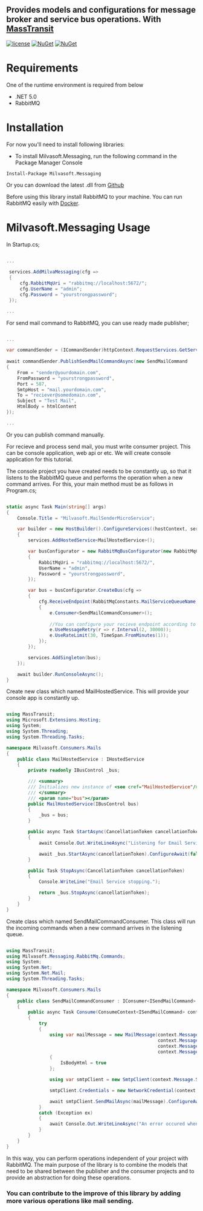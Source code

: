 ## Provides models and configurations for message broker and service bus operations. With [MassTransit](https://github.com/MassTransit/MassTransit)
  
[![license](https://img.shields.io/badge/license-MIT-blue.svg)](https://github.com/Milvasoft/Milvasoft/blob/master/LICENSE)  [![NuGet](https://img.shields.io/nuget/v/Milvasoft.Templates.Web.Ef)](https://www.nuget.org/packages/Milvasoft.Helpers/)   [![NuGet](https://img.shields.io/nuget/dt/Milvasoft.Messaging)](https://www.nuget.org/packages/Milvasoft.Messaging) 

# Requirements
One of the runtime environment is required from below
* .NET 5.0
* RabbitMQ

# Installation

For now you'll need to install following libraries:

* To install Milvasoft.Messaging, run the following command in the Package Manager Console
```
Install-Package Milvasoft.Messaging
```
 Or you can download the latest .dll from [Github](https://github.com/Milvasoft/Milvasoft.Messaging)

Before using this library install RabbitMQ to your machine. You can run RabbitMQ easily with [Docker](https://hub.docker.com/_/rabbitmq).

# Milvasoft.Messaging Usage

In Startup.cs;

```csharp 1

...
	    
 services.AddMilvaMessaging(cfg =>
 {
     cfg.RabbitMqUri = "rabbitmq://localhost:5672/";
     cfg.UserName = "admin";
     cfg.Password = "yourstrongpassword";
 });

...

```

For send mail command to RabbitMQ, you can use ready made publisher;

```csharp 1

...

var commandSender = (ICommandSender)httpContext.RequestServices.GetService(typeof(ICommandSender));
	    
await commandSender.PublishSendMailCommandAsync(new SendMailCommand
{
    From = "sender@yourdomain.com",
    FromPassword = "yourstrongpassword",
    Port = 587,
    SmtpHost = "mail.yourdomain.com",
    To = "reciever@somedomain.com",
    Subject = "Test Mail",
    HtmlBody = htmlContent
});

...

```

Or you can publish command manually.

For recieve and process send mail, you must write consumer project. This can be console application, web api or etc. We will create console application for this tutorial.

The console project you have created needs to be constantly up, so that it listens to the RabbitMQ queue and performs the operation when a new command arrives. For this, your main method must be as follows in Program.cs;

```csharp 1

static async Task Main(string[] args)
{
    Console.Title = "Milvasoft.MailSenderMicroService";

    var builder = new HostBuilder().ConfigureServices((hostContext, services) =>
    {
        services.AddHostedService<MailHostedService>();

        var busConfigurator = new RabbitMqBusConfigurator(new RabbitMqConfiguration
        {
            RabbitMqUri = "rabbitmq://localhost:5672/",
            UserName = "admin",
            Password = "yourstrongpassword",
        });

        var bus = busConfigurator.CreateBus(cfg =>
        {            
            cfg.ReceiveEndpoint(RabbitMqConstants.MailServiceQueueName, e =>
            {
                e.Consumer<SendMailCommandConsumer>();
                
                //You can configure your recieve endpoint according to your needs in MassTransit.
                e.UseMessageRetry(r => r.Interval(2, 30000));
                e.UseRateLimit(30, TimeSpan.FromMinutes(1));
            });
        });

        services.AddSingleton(bus);
    });

    await builder.RunConsoleAsync();
}

```

Create new class which named MailHostedService. This will provide your console app is constantly up.

```csharp 1

using MassTransit;
using Microsoft.Extensions.Hosting;
using System;
using System.Threading;
using System.Threading.Tasks;

namespace Milvasoft.Consumers.Mails
{
    public class MailHostedService : IHostedService
    {
        private readonly IBusControl _bus;

        /// <summary>
        /// Initializes new instance of <see cref="MailHostedService"/>.
        /// </summary>
        /// <param name="bus"></param>
        public MailHostedService(IBusControl bus)
        {
            _bus = bus;
        }

        public async Task StartAsync(CancellationToken cancellationToken)
        {
            await Console.Out.WriteLineAsync("Listening for Email Service commands/events...");

            await _bus.StartAsync(cancellationToken).ConfigureAwait(false);
        }

        public Task StopAsync(CancellationToken cancellationToken)
        {
            Console.WriteLine("Email Service stopping.");

            return _bus.StopAsync(cancellationToken);
        }
    }
}

```

Create class which named SendMailCommandConsumer. This class will run the incoming commands when a new command arrives in the listening queue.


```csharp 1

using MassTransit;
using Milvasoft.Messaging.RabbitMq.Commands;
using System;
using System.Net;
using System.Net.Mail;
using System.Threading.Tasks;

namespace Milvasoft.Consumers.Mails
{
    public class SendMailCommandConsumer : IConsumer<ISendMailCommand>
    {
        public async Task Consume(ConsumeContext<ISendMailCommand> context)
        {
            try
            {
                using var mailMessage = new MailMessage(context.Message.From,
                                                        context.Message.To,
                                                        context.Message.Subject,
                                                        context.Message.HtmlBody)
                {
                    IsBodyHtml = true
                };

                using var smtpClient = new SmtpClient(context.Message.SmtpHost, context.Message.Port);

                smtpClient.Credentials = new NetworkCredential(context.Message.From, context.Message.FromPassword);

                await smtpClient.SendMailAsync(mailMessage).ConfigureAwait(false);
            }
            catch (Exception ex)
            {
                await Console.Out.WriteLineAsync("An error occured when sending mail.");
            }
        }
    }
}

```

In this way, you can perform operations independent of your project with RabbitMQ. The main purpose of the library is to combine the models that need to be shared between the publisher and the consumer projects and to provide an abstraction for doing these operations. 

### You can contribute to the improve of this library by adding more various operations like mail sending.

